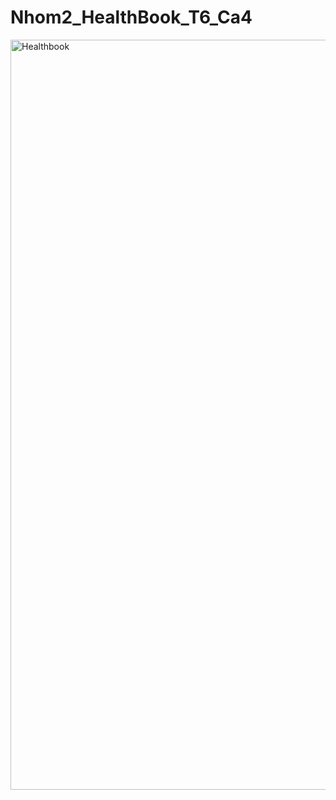 # Nhom2_HealthBook_T6_Ca4
<a href="#" target="_blank">
  <img src="svg/trungquandev.svg" width="1200" alt="Healthbook" />
</a>
